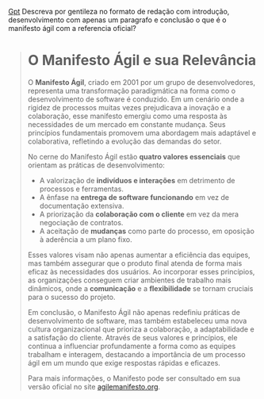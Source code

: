  [Gpt](https://chatgpt.com/) Descreva por gentileza no formato de redação com introdução, desenvolvimento com apenas um paragrafo e conclusão o que é o manifesto ágil com a referencia oficial?

># O Manifesto Ágil e sua Relevância
>
>O **Manifesto Ágil**, criado em 2001 por um grupo de desenvolvedores, representa uma transformação paradigmática na forma como o desenvolvimento de software é conduzido. Em um cenário onde a rigidez de processos muitas vezes prejudicava a inovação e a colaboração, esse manifesto emergiu como uma resposta às necessidades de um mercado em constante mudança. Seus princípios fundamentais promovem uma abordagem mais adaptável e colaborativa, refletindo a evolução das demandas do setor.
>
>No cerne do Manifesto Ágil estão **quatro valores essenciais** que orientam as práticas de desenvolvimento:
>
>- A valorização de **indivíduos e interações** em detrimento de processos e ferramentas.
>- A ênfase na **entrega de software funcionando** em vez de documentação extensiva.
>- A priorização da **colaboração com o cliente** em vez da mera negociação de contratos.
>- A aceitação de **mudanças** como parte do processo, em oposição à aderência a um plano fixo.
>
>Esses valores visam não apenas aumentar a eficiência das equipes, mas também assegurar que o produto final atenda de forma mais eficaz às necessidades dos usuários. Ao incorporar esses princípios, as organizações conseguem criar ambientes de trabalho mais dinâmicos, onde a **comunicação** e a **flexibilidade** se tornam cruciais para o sucesso do projeto.
>
>Em conclusão, o Manifesto Ágil não apenas redefiniu práticas de desenvolvimento de software, mas também estabeleceu uma nova cultura organizacional que prioriza a colaboração, a adaptabilidade e a satisfação do cliente. Através de seus valores e princípios, ele continua a influenciar profundamente a forma como as equipes trabalham e interagem, destacando a importância de um processo ágil em um mundo que exige respostas rápidas e eficazes.
>
>Para mais informações, o Manifesto pode ser consultado em sua versão oficial no site [agilemanifesto.org](https://agilemanifesto.org).

